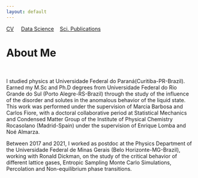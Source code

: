 ```yaml
---
layout: default
---
```


[CV](./cv-page.md) &nbsp;&nbsp;&nbsp; [Data Science](./cv-page.md)
&nbsp;&nbsp;&nbsp;[Sci. Publications](./sci-pub-page.md)

# **About Me**

&nbsp;
&nbsp;
&nbsp;

I studied physics at Universidade Federal do Paraná(Curitiba-PR-Brazil). Earned my M.Sc and 
Ph.D degrees from Universidade Federal do Rio Grande do Sul (Porto Alegre-RS-Brazil) through 
the study of the influence of the disorder and solutes in the anomalous behavior of the liquid 
state. This work was performed under the supervision of Marcia Barbosa and Carlos Fiore, with 
a doctoral collaborative period at Statistical Mechanics and Condensed Matter Group of the 
Institute of Physical Chemistry Rocasolano (Madrid-Spain) under the supervision of Enrique 
Lomba and Noé Almarza.

Between 2017 and 2021, I worked as postdoc at the Physics Department of the Universidade Federal 
de Minas Gerais (Belo Horizonte-MG-Brazil), working with Ronald Dickman, on the study of the 
critical behavior of different lattice gases, Entropic Sampling Monte Carlo Simulations, 
Percolation and Non-equilibrium phase transitions.





<!---
Text can be **bold**, _italic_, or ~~strikethrough~~.

[About Me](./another-page.html) [CV](./cv-page.md)

There should be whitespace between paragraphs.

There should be whitespace between paragraphs. We recommend including a README, or a file with information about your project.

# Header 1

This is a normal paragraph following a header. GitHub is a code hosting platform for version control and collaboration. It lets you and others work together on projects from anywhere.

## Header 2

> This is a blockquote following a header.
>
> When something is important enough, you do it even if the odds are not in your favor.

### Header 3

```js
// Javascript code with syntax highlighting.
var fun = function lang(l) {
  dateformat.i18n = require('./lang/' + l)
  return true;
}
```

```ruby
# Ruby code with syntax highlighting
GitHubPages::Dependencies.gems.each do |gem, version|
  s.add_dependency(gem, "= #{version}")
end
```

#### Header 4

*   This is an unordered list following a header.
*   This is an unordered list following a header.
*   This is an unordered list following a header.

##### Header 5

1.  This is an ordered list following a header.
2.  This is an ordered list following a header.
3.  This is an ordered list following a header.

###### Header 6

| head1        | head two          | three |
|:-------------|:------------------|:------|
| ok           | good swedish fish | nice  |
| out of stock | good and plenty   | nice  |
| ok           | good `oreos`      | hmm   |
| ok           | good `zoute` drop | yumm  |

### There's a horizontal rule below this.

* * *

### Here is an unordered list:

*   Item foo
*   Item bar
*   Item baz
*   Item zip

### And an ordered list:

1.  Item one
1.  Item two
1.  Item three
1.  Item four

### And a nested list:

- level 1 item
  - level 2 item
  - level 2 item
    - level 3 item
    - level 3 item
- level 1 item
  - level 2 item
  - level 2 item
  - level 2 item
- level 1 item
  - level 2 item
  - level 2 item
- level 1 item

### Small image

![Octocat](https://github.githubassets.com/images/icons/emoji/octocat.png)

### Large image

![Branching](https://guides.github.com/activities/hello-world/branching.png)


### Definition lists can be used with HTML syntax.

<dl>
<dt>Name</dt>
<dd>Godzilla</dd>
<dt>Born</dt>
<dd>1952</dd>
<dt>Birthplace</dt>
<dd>Japan</dd>
<dt>Color</dt>
<dd>Green</dd>
</dl>

```
Long, single-line code blocks should not wrap. They should horizontally scroll if they are too long. This line should be long enough to demonstrate this.
```

```
The final element.
```
-->